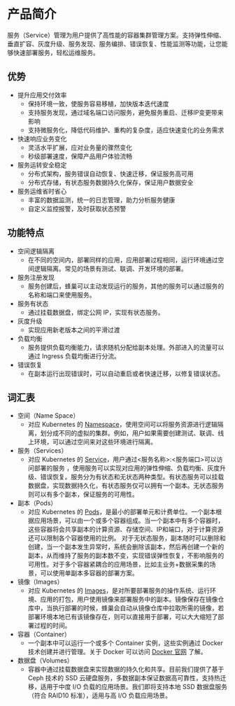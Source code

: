 # 产品简介

服务（Service）管理为用户提供了高性能的容器集群管理方案。支持弹性伸缩、垂直扩容、灰度升级、服务发现、服务编排、错误恢复、性能监测等功能，让您能够快速部署服务，轻松运维服务。

## 优势

* 提升应用交付效率
    * 保持环境一致，使服务容易移植，加快版本迭代速度
    * 支持服务发现，通过域名端口访问服务，避免服务重启、迁移IP变更带来影响
    * 支持微服务化，降低代码维护、重构的复杂度，适应快速变化的业务需求
* 快速响应业务变化
    * 灵活水平扩展，应对业务量的骤然变化
    * 秒级部署速度，保障产品用户体验流畅
*   服务运转安全稳定
    * 分布式架构，服务错误自动恢复、快速迁移，保证服务高可用
    * 分布式存储，有状态服务数据持久化保存，保证用户数据安全
*   服务运维省时省心
    * 丰富的数据监测，统一的日志管理，助力分析服务健康
	* 自定义监控报警，及时获取状态预警

## 功能特点

* 空间逻辑隔离
	* 在不同的空间内，部署同样的应用，应用部署过程相同，运行环境通过空间逻辑隔离。常见的场景有测试、联调、开发环境的部署。
*   服务注册发现
    *   服务创建后，蜂巢可以主动发现运行的服务，其他的服务可以通过服务的名称和端口来使用服务。
*   服务有状态
    *   通过挂载数据盘，绑定公网 IP，实现有状态服务。
*   灰度升级
    *   实现应用新老版本之间的平滑过渡
*   负载均衡
    *   服务提供负载均衡能力，请求随机分配给副本处理。外部进入的流量可以通过 Ingress 负载均衡进行分流。
*   错误恢复
    *   在副本运行出现错误时，可以自动重启或者快速迁移，以修复错误状态。

## 词汇表

*   空间（Name Space）
    *   对应 Kubernetes 的 [Namespace](http://kubernetes.io/docs/user-guide/namespaces/)，使用空间可以将服务资源进行逻辑隔离，划分成不同的虚拟的集群。例如，用户如果需要创建测试、联调、线上环境，可以通过空间来对这些环境进行隔离。
*   服务（Services）
    *   对应 Kubernetes 的 [Service](http://kubernetes.io/docs/user-guide/services/)，用户通过&lt;服务名称&gt;:&lt;服务端口&gt;可以访问部署的服务 ，使用服务可以实现对应用的弹性伸缩、负载均衡、灰度升级、错误恢复。服务分为有状态和无状态两种类型。有状态服务可以挂载数据盘，实现数据持久化，有状态服务仅可以拥有一个副本。无状态服务则可以有多个副本，保证服务的可用性。
*   副本（Pods）
    *   对应 Kubernetes 的 [Pods](http://kubernetes.io/docs/user-guide/pods/)，是最小的部署单元和计费单位。一个副本根据应用场景，可以由一个或多个容器组成。当一个副本中有多个容器时，这些容器将会共享副本的计算资源、存储空间、IP和端口，对于计算资源还可以限制各个容器使用的比例。 对于无状态服务，副本随时可以删除和创建，当一个副本发生异常时，系统会删除该副本，然后再创建一个新的副本，从而维持了服务的副本数不变，实现错误弹性恢复，不影响服务的可用性。对于多个容器紧耦合的应用场景，比如主业务+数据采集的场景，可以使用单副本多容器的部署方案。
*   镜像（Images）
    *   对应 Kubernetes 的 [Images](http://kubernetes.io/docs/user-guide/images/)，是对所要部署服务的操作系统、运行环境、应用的打包，用户使用镜像来部署服务中的副本。镜像保存在镜像仓库中，当执行部署的时候，蜂巢会自动从镜像仓库中拉取所需的镜像，若部署环境本地已有该镜像存在，则可以直接用于部署，可以大大缩短了部署过程的时间。
*   容器（Container）
    *   一个副本中可以运行一个或多个 Container 实例，这些实例通过 Docker 技术创建并进行管理。关于 Docker 可以访问 [Docker 官网](https://www.docker.com/) 了解。
*   数据盘（Volumes）
    *   容器中通过挂载数据盘来实现数据的持久化和共享。目前我们提供了基于 Ceph 技术的 SSD 云硬盘服务，多数据副本保证数据高可靠性，支持热迁移，适用于中度 I/O 负载的应用场景。我们即将支持本地 SSD 数据盘服务（符合 RAID10 标准），适用与高 I/O 负载应用场景。